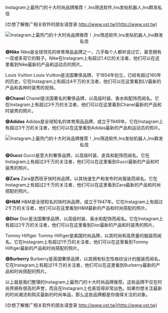 Instagram上最热门的十大时尚品牌推荐！,Ins筛选软件,Ins发帖机器人,Ins群发私信

[😍想了解推广相关软件的朋友请登录 http://www.vst.tw](http://www.vst.tw)

 <center><img src="https://vst.tw/MP4/tuiguang/png/4.png" alt="Instagram上最热门的十大时尚品牌推荐！,Ins筛选软件,Ins发帖机器人,Ins群发私信"></center>

**😄Nike**
Nike是全球领先的体育用品品牌之一，几乎每个人都听说过它，甚至拥有一双或多双它的鞋子。Nike在Instagram上有超过1.4亿的关注者，他们可以在这里看到Nike最新的产品和运动员的照片。

Louis Vuitton
Louis Vuitton是法国奢侈品牌，于1854年创立，已经有超过160年的历史。它在Instagram上有超过4千万的关注者，他们可以在这里看到LV最新的产品和各种时装秀的视频。

**😄Chanel**
Chanel是法国著名的奢侈品牌，以高级时装、香水和配饰而闻名。它在Instagram上有超过3千万的关注者，他们可以在这里看到Chanel最新的产品和时装秀的照片。

**😄Adidas**
Adidas是全球知名的体育用品品牌，成立于1949年。它在Instagram上有超过3千万的关注者，他们可以在这里看到Adidas最新的产品和运动员的照片。

 <center><img src="https://vst.tw/MP4/tuiguang/png/8.png" alt="Instagram上最热门的十大时尚品牌推荐！,Ins筛选软件,Ins发帖机器人,Ins群发私信"></center>

**😄Gucci**
Gucci是意大利奢侈品牌，以高级时装、皮具和配饰而闻名。它在Instagram上有超过3千万的关注者，他们可以在这里看到Gucci最新的产品和时装秀的照片。

**😄Zara**
Zara是西班牙快时尚品牌，以其快速生产和发布时尚服装而闻名。它在Instagram上有超过2千万的关注者，他们可以在这里看到Zara最新的产品和时尚搭配的照片。

**😄H&M**
H&M是全球知名的快时尚品牌，成立于1947年。它在Instagram上有超过2千万的关注者，他们可以在这里看到H&M最新的产品和时尚搭配的照片。

**😄Dior**
Dior是法国奢侈品牌，以高级时装、香水和配饰而闻名。它在Instagram上有超过2千万的关注者，他们可以在这里看到Dior最新的产品和时装秀的照片。

Tommy Hilfiger
Tommy Hilfiger是美国时尚品牌，以其时尚和高质量的服装而闻名。它在Instagram上有超过1千万的关注者，他们可以在这里看到Tommy Hilfiger最新的产品和时尚搭配的照片。

**😄Burberry**
Burberry是英国奢侈品牌，以其拥有标志性格纹设计的服装而闻名。它在Instagram上有超过1千万的关注者，他们可以在这里看到Burberry最新的产品和时尚搭配的照片。

以上就是我们整理的Instagram上最热门的十大时尚品牌推荐。这些品牌不仅在时尚界拥有很高的声誉，而且在Instagram上也表现得非常出色。如果你想关注最新的时尚潮流和购买最新的时尚单品，那么这些品牌都是你值得关注的对象。

[😍想了解推广相关软件的朋友请登录 http://www.vst.tw](http://www.vst.tw)



